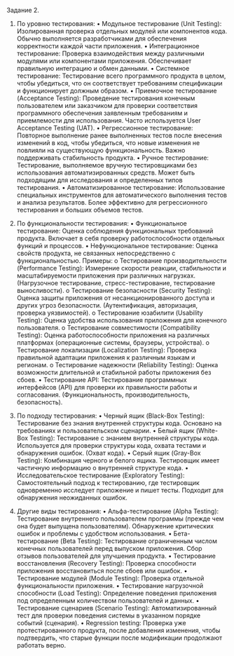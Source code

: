 Задание 2.

1. По уровню тестирования:
•	Модульное тестирование (Unit Testing): Изолированная проверка отдельных модулей или компонентов кода. Обычно выполняется разработчиками для обеспечения корректности каждой части приложения.
•	Интеграционное тестирование: Проверка взаимодействия между различными модулями или компонентами приложения. Обеспечивает правильную интеграцию и обмен данными.
•	Системное тестирование: Тестирование всего программного продукта в целом, чтобы убедиться, что он соответствует требованиям спецификации и функционирует должным образом.
•	Приемочное тестирование (Acceptance Testing): Проведение тестирования конечным пользователем или заказчиком для проверки соответствия программного обеспечения заявленным требованиям и приемлемости для использования. Часто используется User Acceptance Testing (UAT).
•	Регрессионное тестирование: Повторное выполнение ранее выполненных тестов после внесения изменений в код, чтобы убедиться, что новые изменения не повлияли на существующую функциональность. Важно поддерживать стабильность продукта.
•	Ручное тестирование: Тестирование, выполняемое вручную тестировщиками без использования автоматизированных средств. Может быть подходящим для исследования и определенных типов тестирования.
•	Автоматизированное тестирование: Использование специальных инструментов для автоматического выполнения тестов и анализа результатов. Более эффективно для регрессионного тестирования и больших объемов тестов.

2. По функциональности тестирования:
•	Функциональное тестирование: Оценка соблюдения функциональных требований продукта. Включает в себя проверку работоспособности отдельных функций и процессов.
•	Нефункциональное тестирование: Оценка свойств продукта, не связанных непосредственно с функциональностью.  Примеры:
  o	Тестирование производительности (Performance Testing): Измерение скорости реакции, стабильности и масштабируемости приложения при различных нагрузках. (Нагрузочное тестирование, стресс-тестирование, тестирование выносливости).
  o	Тестирование безопасности (Security Testing): Оценка защиты приложения от несанкционированного доступа и других угроз безопасности. (Аутентификация, авторизация, проверка уязвимостей).
  o	Тестирование юзабилити (Usability Testing): Оценка удобства использования приложения для конечного пользователя.
  o	Тестирование совместимости (Compatibility Testing): Оценка работоспособности приложения на различных платформах (операционные системы, браузеры, устройства).
  o	Тестирование локализации (Localization Testing): Проверка правильной адаптации приложения к различным языкам и регионам.
  o	Тестирование надежности (Reliability Testing):  Оценка возможности длительной и стабильной работы приложения без сбоев.
•	Тестирование API: Тестирование программных интерфейсов (API) для проверки их правильности работы и согласования. (Функциональность, производительность, безопасность).

3. По подходу тестирования:
•	Черный ящик (Black-Box Testing): Тестирование без знания внутренней структуры кода. Основано на требованиях и пользовательском сценарии.
•	Белый ящик (White-Box Testing): Тестирование с знанием внутренней структуры кода. Используется для проверки структуры кода, охвата тестами и обнаружения ошибок. (Охват кода).
•	Серый ящик (Gray-Box Testing): Комбинация черного и белого ящика. Тестировщик имеет частичную информацию о внутренней структуре кода.
•	Исследовательское тестирование (Exploratory Testing): Самостоятельный подход к тестированию, где тестировщик одновременно исследует приложение и пишет тесты. Подходит для обнаружения неожиданных ошибок.

4. Другие виды тестирования:
•	Альфа-тестирование (Alpha Testing): Тестирование внутреннего пользователем программы (прежде чем она будет выпущена пользователям). Обнаружение критических ошибок и проблемы с удобством использования.
•	Бета-тестирование (Beta Testing): Тестирование ограниченным числом конечных пользователей перед выпуском приложения. Сбор отзывов пользователей для улучшения продукта.
•	Тестирование восстановления (Recovery Testing): Проверка способности приложения восстановиться после сбоев или ошибок.
•	Тестирование модулей (Module Testing): Проверка отдельной функциональности приложения.
•	Тестирование нагрузочной способности (Load Testing): Определение поведения приложения под определенным количеством пользователей и данных.
•	Тестирование сценариев (Scenario Testing): Автоматизированный тест для проверки поведения системы в указанном порядке событий (сценария).
•	Regression testing: Проверка уже протестированного продукта, после добавления изменения, чтобы подтвердить, что старые функции после модификации продолжают работать верно.
